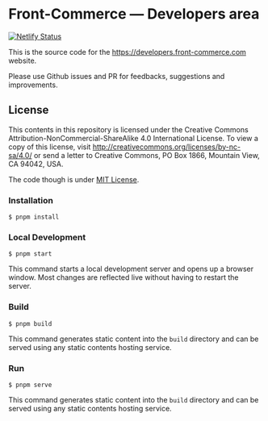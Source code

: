 # Front-Commerce — Developers area

[![Netlify Status](https://api.netlify.com/api/v1/badges/83adbe80-06e7-4941-97d4-db3dca7590e8/deploy-status)](https://app.netlify.com/sites/heuristic-almeida-1a1f35/deploys)

This is the source code for the https://developers.front-commerce.com website.

Please use Github issues and PR for feedbacks, suggestions and improvements.

## License

This contents in this repository is licensed under the Creative Commons Attribution-NonCommercial-ShareAlike 4.0 International License.
To view a copy of this license, visit http://creativecommons.org/licenses/by-nc-sa/4.0/ or send a letter to Creative Commons, PO Box 1866, Mountain View, CA 94042, USA.

The code though is under [MIT License](https://github.com/front-commerce/developers.front-commerce.com/blob/main/LICENSE.md).

### Installation

```
$ pnpm install
```

### Local Development

```
$ pnpm start
```

This command starts a local development server and opens up a browser window. Most changes are reflected live without having to restart the server.

### Build

```
$ pnpm build
```

This command generates static content into the `build` directory and can be served using any static contents hosting service.

### Run

```
$ pnpm serve
```

This command generates static content into the `build` directory and can be served using any static contents hosting service.